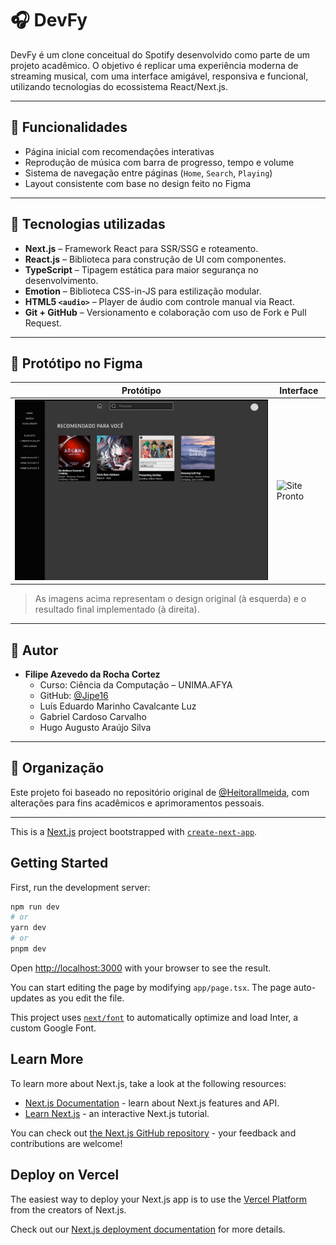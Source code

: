 # 🎧 DevFy

DevFy é um clone conceitual do Spotify desenvolvido como parte de um projeto acadêmico. O objetivo é replicar uma experiência moderna de streaming musical, com uma interface amigável, responsiva e funcional, utilizando tecnologias do ecossistema React/Next.js.

---

## 🧩 Funcionalidades

- Página inicial com recomendações interativas
- Reprodução de música com barra de progresso, tempo e volume
- Sistema de navegação entre páginas (`Home`, `Search`, `Playing`)
- Layout consistente com base no design feito no Figma

---

## 🚀 Tecnologias utilizadas

- **Next.js** – Framework React para SSR/SSG e roteamento.
- **React.js** – Biblioteca para construção de UI com componentes.
- **TypeScript** – Tipagem estática para maior segurança no desenvolvimento.
- **Emotion** – Biblioteca CSS-in-JS para estilização modular.
- **HTML5 `<audio>`** – Player de áudio com controle manual via React.
- **Git + GitHub** – Versionamento e colaboração com uso de Fork e Pull Request.

---

## 🎨 Protótipo no Figma

| Protótipo | Interface |
|----------|-----------|
| ![Figma](./public/assets/figma_preview.jpg) | ![Site Pronto](./assets/site_preview.jpeg) |

> As imagens acima representam o design original (à esquerda) e o resultado final implementado (à direita).

---

## 👤 Autor

- **Filipe Azevedo da Rocha Cortez**  
  - Curso: Ciência da Computação – UNIMA.AFYA  
  - GitHub: [@Jipe16](https://github.com/Jipe16)
  - Luís Eduardo Marinho Cavalcante Luz
  - Gabriel Cardoso Carvalho
  - Hugo Augusto Araújo Silva

---

## 📁 Organização

Este projeto foi baseado no repositório original de [@Heitorallmeida](https://github.com/Heitorallmeida/DevFy), com alterações para fins acadêmicos e aprimoramentos pessoais.

---


This is a [Next.js](https://nextjs.org/) project bootstrapped with [`create-next-app`](https://github.com/vercel/next.js/tree/canary/packages/create-next-app).

## Getting Started

First, run the development server:

```bash
npm run dev
# or
yarn dev
# or
pnpm dev
```

Open [http://localhost:3000](http://localhost:3000) with your browser to see the result.

You can start editing the page by modifying `app/page.tsx`. The page auto-updates as you edit the file.

This project uses [`next/font`](https://nextjs.org/docs/basic-features/font-optimization) to automatically optimize and load Inter, a custom Google Font.

## Learn More

To learn more about Next.js, take a look at the following resources:

- [Next.js Documentation](https://nextjs.org/docs) - learn about Next.js features and API.
- [Learn Next.js](https://nextjs.org/learn) - an interactive Next.js tutorial.

You can check out [the Next.js GitHub repository](https://github.com/vercel/next.js/) - your feedback and contributions are welcome!

## Deploy on Vercel

The easiest way to deploy your Next.js app is to use the [Vercel Platform](https://vercel.com/new?utm_medium=default-template&filter=next.js&utm_source=create-next-app&utm_campaign=create-next-app-readme) from the creators of Next.js.

Check out our [Next.js deployment documentation](https://nextjs.org/docs/deployment) for more details.
